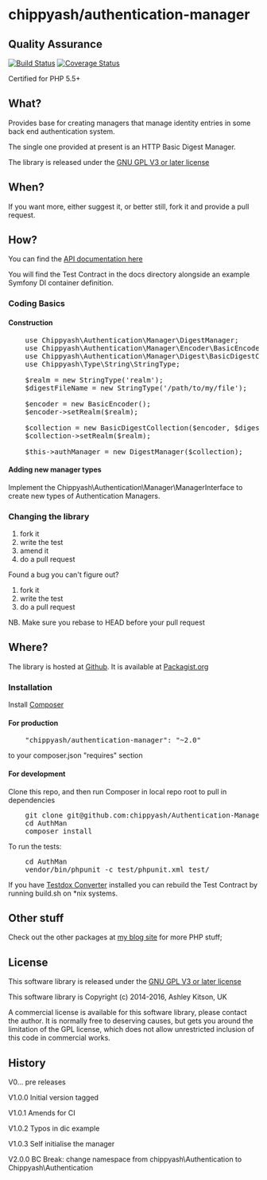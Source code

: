 # chippyash/authentication-manager

## Quality Assurance

[![Build Status](https://travis-ci.org/chippyash/Authentication-Manager.svg?branch=master)](https://travis-ci.org/chippyash/Authentication-Manager)
[![Coverage Status](https://img.shields.io/coveralls/chippyash/Authentication-Manager.svg)](https://coveralls.io/r/chippyash/Authentication-Manager)

Certified for PHP 5.5+

## What?

Provides base for creating managers that manage identity entries in some back
end authentication system.

The single one provided at present is an HTTP Basic Digest Manager.

The library is released under the [GNU GPL V3 or later license](http://www.gnu.org/copyleft/gpl.html)

## When?

If you want more, either suggest it, or better still, fork it and provide a pull request.

## How?

You can find the [API documentation here](http://chippyash.github.io/Authentication-Manager)

You will find the Test Contract in the docs directory alongside an example
Symfony DI container definition.

### Coding Basics

#### Construction

<pre>
    use Chippyash\Authentication\Manager\DigestManager;
    use Chippyash\Authentication\Manager\Encoder\BasicEncoder;
    use Chippyash\Authentication\Manager\Digest\BasicDigestCollection;
    use Chippyash\Type\String\StringType;

    $realm = new StringType('realm');
    $digestFileName = new StringType('/path/to/my/file');

    $encoder = new BasicEncoder();
    $encoder->setRealm($realm);

    $collection = new BasicDigestCollection($encoder, $digestFileName);
    $collection->setRealm($realm);

    $this->authManager = new DigestManager($collection);
</pre>

#### Adding new manager types

Implement the Chippyash\Authentication\Manager\ManagerInterface to create new types of Authentication Managers.

### Changing the library

1.  fork it
2.  write the test
3.  amend it
4.  do a pull request

Found a bug you can't figure out?

1.  fork it
2.  write the test
3.  do a pull request

NB. Make sure you rebase to HEAD before your pull request

## Where?

The library is hosted at [Github](https://github.com/chippyash/Authentication-Manager). It is
available at [Packagist.org](https://packagist.org/packages/chippyash/authentication-manager)

### Installation

Install [Composer](https://getcomposer.org/)

#### For production

<pre>
    "chippyash/authentication-manager": "~2.0"
</pre>

to your composer.json "requires" section

#### For development

Clone this repo, and then run Composer in local repo root to pull in dependencies

<pre>
    git clone git@github.com:chippyash/Authentication-Manager.git AuthMan
    cd AuthMan
    composer install
</pre>

To run the tests:

<pre>
    cd AuthMan
    vendor/bin/phpunit -c test/phpunit.xml test/
</pre>

If you have [Testdox Converter](https://packagist.org/packages/chippyash/testdox-converter)
installed you can rebuild the Test Contract by running build.sh on \*nix systems.
 

## Other stuff

Check out the other packages at [my blog site](http://the-matrix.github.io/packages/) for more PHP stuff;

## License

This software library is released under the [GNU GPL V3 or later license](http://www.gnu.org/copyleft/gpl.html)

This software library is Copyright (c) 2014-2016, Ashley Kitson, UK

A commercial license is available for this software library, please contact the author. 
It is normally free to deserving causes, but gets you around the limitation of the GPL
license, which does not allow unrestricted inclusion of this code in commercial works.

## History

V0...  pre releases

V1.0.0 Initial version tagged

V1.0.1 Amends for CI

V1.0.2 Typos in dic example

V1.0.3 Self initialise the manager

V2.0.0 BC Break: change namespace from chippyash\Authentication to Chippyash\Authentication
